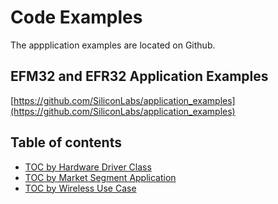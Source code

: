 # Code Examples

The appplication examples are located on Github. 


## EFM32 and EFR32 Application Examples
[https://github.com/SiliconLabs/application_examples](https://github.com/SiliconLabs/application_examples)

## Table of contents
- [TOC by Hardware Driver Class](toc-hwdrv.md)
- [TOC by Market Segment Application](toc-msar.md)
- [TOC by Wireless Use Case](toc-wl-use-case.md)